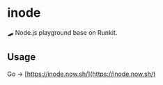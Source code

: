 # inode
🛹 Node.js playground base on Runkit.

## Usage

Go -> [https://inode.now.sh/](https://inode.now.sh/)
